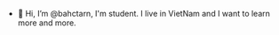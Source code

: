 - 👋 Hi, I’m @bahctarn, I'm student. I live in VietNam and I want to learn more and more.

<!---
bahctarn/bahctarn is a ✨ special ✨ repository because its `README.md` (this file) appears on your GitHub profile.
You can click the Preview link to take a look at your changes.
--->
